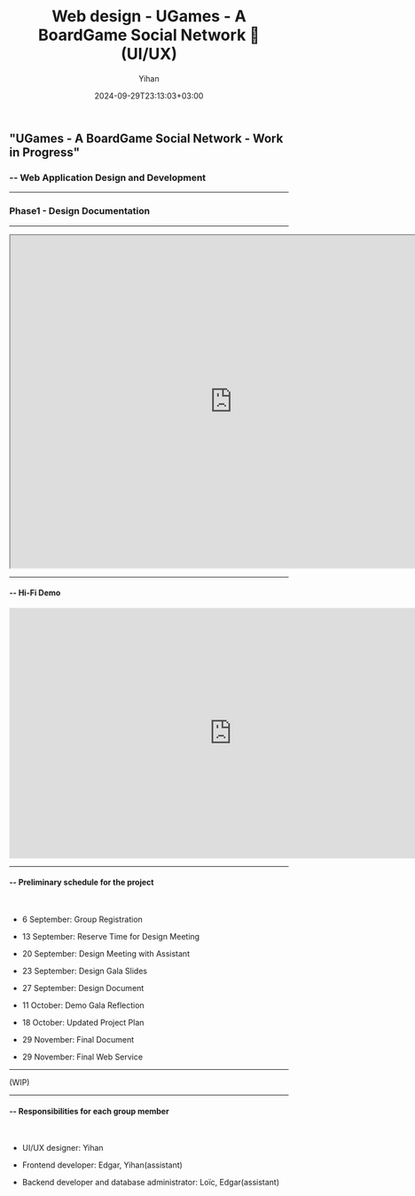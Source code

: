 ﻿---
title: "Web design - UGames - A BoardGame Social Network 🔗 (UI/UX)"
date: 2024-09-29T23:13:03+03:00
draft: false
hidemeta: true
author: ["Yihan"]
keywords: 
- Web Design
tags:
- Social Media
- UI/UX
- Graphic
- Playful
description: ""
showToc: true
TocOpen: true
showbreadcrumbs: true
disableShare: true
weight: 278
cover:
    image: "projects/wwwdesign/wwwCover.jpg"
    caption: "Web Application Design and Development"
    alt: ""
    relative: false
---

## "UGames - A BoardGame Social Network - Work in Progress"
### -- Web Application Design and Development
---

### Phase1 - Design Documentation

----------------

<iframe src="https://docs.google.com/document/d/12l8vwIzacx9v8El1PqnZBWRYwv0mgUDAzZTLw_UFJbQ/edit?usp=sharing" width="800" height="600"></iframe>

---

#### -- Hi-Fi Demo

<iframe style="border: 1px solid rgba(0, 0, 0, 0.1);" width="800" height="450" src="https://embed.figma.com/proto/iYuGIB05yItAks2UDD3ZBF/UGames---BoardGame-Social-Network?page-id=0%3A1&node-id=2057-1211&node-type=frame&viewport=-3229%2C1844%2C0.19&scaling=min-zoom&content-scaling=fixed&starting-point-node-id=2057%3A1211&embed-host=share" allowfullscreen></iframe>

---

#### -- Preliminary schedule for the project

</br>

- 6 September: Group Registration

- 13 September: Reserve Time for Design Meeting

- 20 September: Design Meeting with Assistant

- 23 September: Design Gala Slides

- 27 September: Design Document

- 11 October: Demo Gala Reflection

- 18 October: Updated Project Plan

- 29 November: Final Document

- 29 November: Final Web Service

---

(WIP)

---

#### -- Responsibilities for each group member

</br>

- UI/UX designer: Yihan

- Frontend developer: Edgar, Yihan(assistant)

- Backend developer and database administrator: Loïc, Edgar(assistant)


